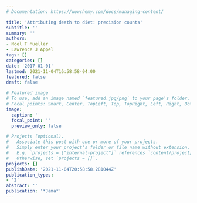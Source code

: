 ```yaml
---
# Documentation: https://wowchemy.com/docs/managing-content/

title: 'Attributing death to diet: precision counts'
subtitle: ''
summary: ''
authors:
- Noel T Mueller
- Lawrence J Appel
tags: []
categories: []
date: '2017-01-01'
lastmod: 2021-11-04T16:58:58-04:00
featured: false
draft: false

# Featured image
# To use, add an image named `featured.jpg/png` to your page's folder.
# Focal points: Smart, Center, TopLeft, Top, TopRight, Left, Right, BottomLeft, Bottom, BottomRight.
image:
  caption: ''
  focal_point: ''
  preview_only: false

# Projects (optional).
#   Associate this post with one or more of your projects.
#   Simply enter your project's folder or file name without extension.
#   E.g. `projects = ["internal-project"]` references `content/project/deep-learning/index.md`.
#   Otherwise, set `projects = []`.
projects: []
publishDate: '2021-11-04T20:58:58.281044Z'
publication_types:
- '2'
abstract: ''
publication: '*Jama*'
---
```

